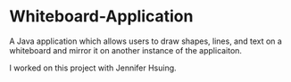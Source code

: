 # Whiteboard-Application
A Java application which allows users to draw shapes, lines, and text on a whiteboard and mirror it on another instance of the applicaiton.

I worked on this project with Jennifer Hsuing.
